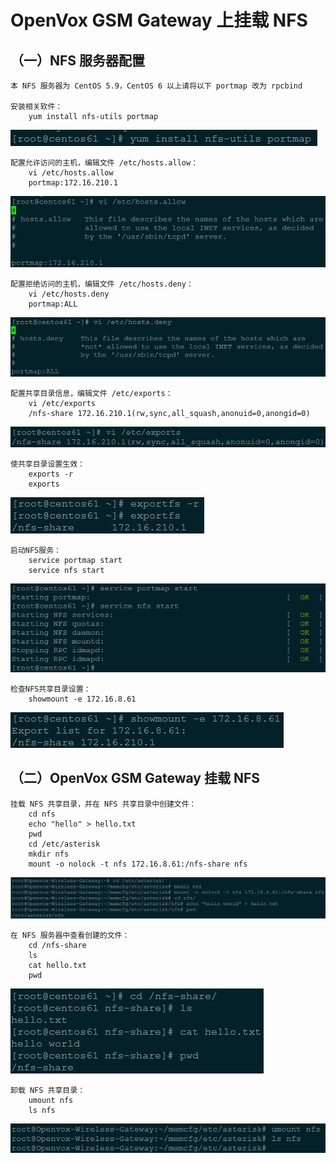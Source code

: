 # OpenVox GSM Gateway 上挂载 NFS

## （一）NFS 服务器配置

	本 NFS 服务器为 CentOS 5.9，CentOS 6 以上请将以下 portmap 改为 rpcbind

	安装相关软件：
		yum install nfs-utils portmap

![installpackages](images/packages.jpg)
 
	配置允许访问的主机，编辑文件 /etc/hosts.allow：
		vi /etc/hosts.allow
		portmap:172.16.210.1
		
![hostsallow](images/hosts.allow.jpg)
		
	配置拒绝访问的主机，编辑文件 /etc/hosts.deny：
		vi /etc/hosts.deny
		portmap:ALL
		
![hostsdeny](images/hosts.deny.jpg)

	配置共享目录信息，编辑文件 /etc/exports：
		vi /etc/exports
		/nfs-share 172.16.210.1(rw,sync,all_squash,anonuid=0,anongid=0)
		
 ![exports](images/exports.jpg)
 
	使共享目录设置生效：
		exports -r
		exports
		
 ![exportsr](images/exports.r.jpg)
 
	启动NFS服务：
 		service portmap start
		service nfs start
		
![startnfs](images/startnfs.jpg)

	检查NFS共享目录设置：
		showmount -e 172.16.8.61

![showmount](images/showmount.jpg)

## （二）OpenVox GSM Gateway 挂载 NFS

	挂载 NFS 共享目录，并在 NFS 共享目录中创建文件：
		cd nfs
		echo "hello" > hello.txt
		pwd
		cd /etc/asterisk
		mkdir nfs
		mount -o nolock -t nfs 172.16.8.61:/nfs-share nfs
		
![mount](images/mount.jpg)

	在 NFS 服务器中查看创建的文件：
		cd /nfs-share
		ls
		cat hello.txt
		pwd
 
![checkmount](images/checkmount.jpg)
 
	卸载 NFS 共享目录：
		umount nfs
		ls nfs

![umount](images/umount.jpg)